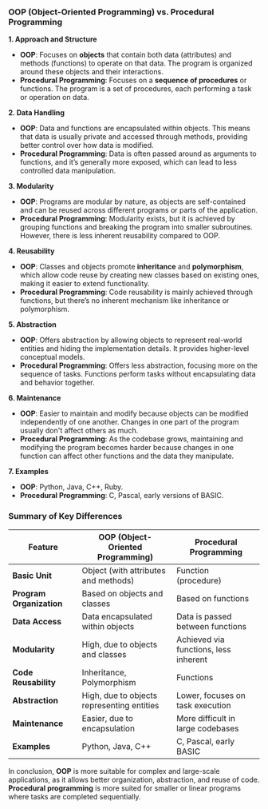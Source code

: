 ### OOP (Object-Oriented Programming) vs. Procedural Programming

**1. Approach and Structure**  
- **OOP**: Focuses on **objects** that contain both data (attributes) and methods (functions) to operate on that data. The program is organized around these objects and their interactions.
- **Procedural Programming**: Focuses on a **sequence of procedures** or functions. The program is a set of procedures, each performing a task or operation on data.

**2. Data Handling**  
- **OOP**: Data and functions are encapsulated within objects. This means that data is usually private and accessed through methods, providing better control over how data is modified.
- **Procedural Programming**: Data is often passed around as arguments to functions, and it’s generally more exposed, which can lead to less controlled data manipulation.

**3. Modularity**  
- **OOP**: Programs are modular by nature, as objects are self-contained and can be reused across different programs or parts of the application. 
- **Procedural Programming**: Modularity exists, but it is achieved by grouping functions and breaking the program into smaller subroutines. However, there is less inherent reusability compared to OOP.

**4. Reusability**  
- **OOP**: Classes and objects promote **inheritance** and **polymorphism**, which allow code reuse by creating new classes based on existing ones, making it easier to extend functionality.
- **Procedural Programming**: Code reusability is mainly achieved through functions, but there’s no inherent mechanism like inheritance or polymorphism.

**5. Abstraction**  
- **OOP**: Offers abstraction by allowing objects to represent real-world entities and hiding the implementation details. It provides higher-level conceptual models.
- **Procedural Programming**: Offers less abstraction, focusing more on the sequence of tasks. Functions perform tasks without encapsulating data and behavior together.

**6. Maintenance**  
- **OOP**: Easier to maintain and modify because objects can be modified independently of one another. Changes in one part of the program usually don't affect others as much.
- **Procedural Programming**: As the codebase grows, maintaining and modifying the program becomes harder because changes in one function can affect other functions and the data they manipulate.

**7. Examples**  
- **OOP**: Python, Java, C++, Ruby.
- **Procedural Programming**: C, Pascal, early versions of BASIC.

### Summary of Key Differences

| Feature                  | OOP (Object-Oriented Programming)       | Procedural Programming           |
|--------------------------|-----------------------------------------|----------------------------------|
| **Basic Unit**            | Object (with attributes and methods)    | Function (procedure)             |
| **Program Organization**  | Based on objects and classes            | Based on functions               |
| **Data Access**           | Data encapsulated within objects        | Data is passed between functions |
| **Modularity**            | High, due to objects and classes        | Achieved via functions, less inherent |
| **Code Reusability**      | Inheritance, Polymorphism               | Functions                        |
| **Abstraction**           | High, due to objects representing entities | Lower, focuses on task execution |
| **Maintenance**           | Easier, due to encapsulation            | More difficult in large codebases |
| **Examples**              | Python, Java, C++                       | C, Pascal, early BASIC           | 

In conclusion, **OOP** is more suitable for complex and large-scale applications, as it allows better organization, abstraction, and reuse of code. **Procedural programming** is more suited for smaller or linear programs where tasks are completed sequentially.